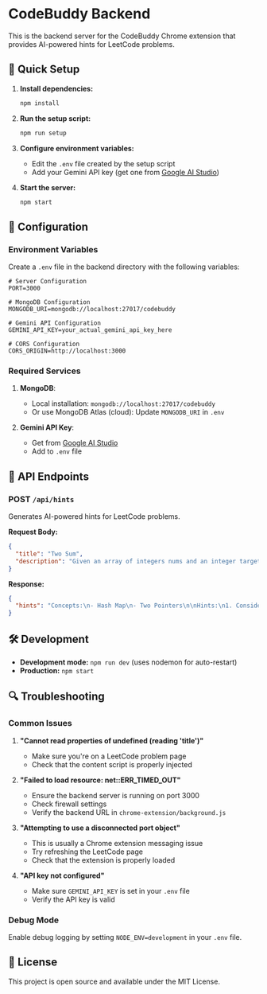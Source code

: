 # CodeBuddy Backend

This is the backend server for the CodeBuddy Chrome extension that provides AI-powered hints for LeetCode problems.

## 🚀 Quick Setup

1. **Install dependencies:**
   ```bash
   npm install
   ```

2. **Run the setup script:**
   ```bash
   npm run setup
   ```

3. **Configure environment variables:**
   - Edit the `.env` file created by the setup script
   - Add your Gemini API key (get one from [Google AI Studio](https://makersuite.google.com/app/apikey))

4. **Start the server:**
   ```bash
   npm start
   ```

## 🔧 Configuration

### Environment Variables

Create a `.env` file in the backend directory with the following variables:

```env
# Server Configuration
PORT=3000

# MongoDB Configuration
MONGODB_URI=mongodb://localhost:27017/codebuddy

# Gemini API Configuration
GEMINI_API_KEY=your_actual_gemini_api_key_here

# CORS Configuration
CORS_ORIGIN=http://localhost:3000
```

### Required Services

1. **MongoDB**: 
   - Local installation: `mongodb://localhost:27017/codebuddy`
   - Or use MongoDB Atlas (cloud): Update `MONGODB_URI` in `.env`

2. **Gemini API Key**:
   - Get from [Google AI Studio](https://makersuite.google.com/app/apikey)
   - Add to `.env` file

## 📡 API Endpoints

### POST `/api/hints`

Generates AI-powered hints for LeetCode problems.

**Request Body:**
```json
{
  "title": "Two Sum",
  "description": "Given an array of integers nums and an integer target..."
}
```

**Response:**
```json
{
  "hints": "Concepts:\n- Hash Map\n- Two Pointers\n\nHints:\n1. Consider using a hash map to store visited numbers..."
}
```

## 🛠️ Development

- **Development mode:** `npm run dev` (uses nodemon for auto-restart)
- **Production:** `npm start`

## 🔍 Troubleshooting

### Common Issues

1. **"Cannot read properties of undefined (reading 'title')"**
   - Make sure you're on a LeetCode problem page
   - Check that the content script is properly injected

2. **"Failed to load resource: net::ERR_TIMED_OUT"**
   - Ensure the backend server is running on port 3000
   - Check firewall settings
   - Verify the backend URL in `chrome-extension/background.js`

3. **"Attempting to use a disconnected port object"**
   - This is usually a Chrome extension messaging issue
   - Try refreshing the LeetCode page
   - Check that the extension is properly loaded

4. **"API key not configured"**
   - Make sure `GEMINI_API_KEY` is set in your `.env` file
   - Verify the API key is valid

### Debug Mode

Enable debug logging by setting `NODE_ENV=development` in your `.env` file.

## 📝 License

This project is open source and available under the MIT License. 
